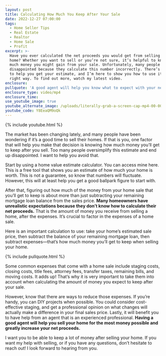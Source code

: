```yaml
---
layout: post
title: Calculating How Much You Keep After Your Sale
date: 2022-12-27 07:00:00
tags:
  - Home Seller Tips
  - Real Estate
  - Realtor
  - Home Sale
  - Profit
excerpt: >-
  Have you ever calculated the net proceeds you would get from selling your
  home? Whether you want to sell or you’re not sure, it’s helpful to know how
  much money you might gain from your sale. Unfortunately, many people end up
  disappointed because they calculate this number incorrectly. There’s a formula
  to help you get your estimate, and I’m here to show you how to use it the
  right way. To find out more, watch my latest video. 
enclosure:
pullquote: 'A good agent will help you know what to expect with your net proceeds. '
enclosure_type: video/mp4
enclosure_time:
use_youtube_image: true
youtube_alternate_image: /uploads/literally-grab-a-screen-cap-mp4-00-00-51-20-still001.jpg
youtube_code: Y8EeaQM9oQk
---
```

{% include youtube.html %}

The market has been changing lately, and many people have been wondering if it’s a good time to sell their homes. If that is you, one factor that will help you make that decision is knowing how much money you’ll get to keep after you sell. Too many people oversimplify this estimate and end up disappointed. I want to help you avoid that.&nbsp;

Start by using a home value estimate calculator. You can access mine here. This is a free tool that shows you an estimate of how much your home is worth. This is not a guarantee, so know that numbers will fluctuate. However, this will at least help you get a good ballpark figure to start with.&nbsp;

After that, figuring out how much of the money from your home sale that you’ll get to keep is about more than just subtracting your remaining mortgage loan balance from the sales price. **Many homeowners have unrealistic expectations because they don’t know how to calculate their net proceeds.** That is the amount of money you receive from selling a home, after the expenses. It’s crucial to factor in the expenses of a home sale.&nbsp;

Here is an important calculation to use: take your home’s estimated sale price, then subtract the balance of your remaining mortgage loan, then subtract expenses—that’s how much money you’ll get to keep when selling your home.

{% include pullquote.html %}

Some common expenses that come with a home sale include staging costs, closing costs, title fees, attorney fees, transfer taxes, remaining bills, and moving costs. It adds up\! That’s why it is very important to take them into account when calculating the amount of money you expect to keep after your sale.&nbsp;

However, know that there are ways to reduce those expenses. If you’re handy, you can DIY projects when possible. You could consider cost-effective staging, and get a professional opinion on what changes will actually make a difference in your final sales price. Lastly, it will benefit you to have help from an agent that is an experienced professional. **Having a good agent will help you sell your home for the most money possible and greatly increase your net proceeds.&nbsp;**

I want you to be able to keep a lot of money after selling your home. If you want my help with selling, or if you have any questions, don’t hesitate to reach out\! I look forward to hearing from you.